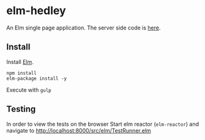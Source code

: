 # elm-hedley

An Elm single page application. The server side code is [here](https://github.com/Gizra/hedley-server).

## Install

Install [Elm](http://elm-lang.org/install).

```
npm install
elm-package install -y
```

Execute with `gulp`

## Testing

In order to view the tests on the browser Start elm reactor (`elm-reactor`) and navigate to [http://localhost:8000/src/elm/TestRunner.elm](http://localhost:8000/src/elm/TestRunner.elm)
